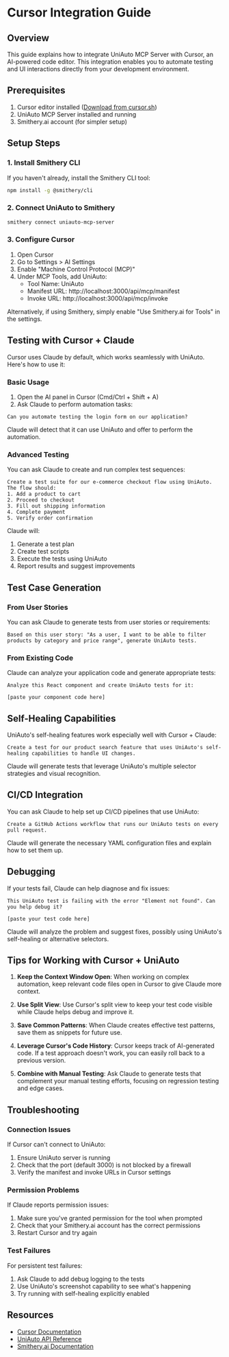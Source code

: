 # Cursor Integration Guide

## Overview

This guide explains how to integrate UniAuto MCP Server with Cursor, an AI-powered code editor. This integration enables you to automate testing and UI interactions directly from your development environment.

## Prerequisites

1. Cursor editor installed ([Download from cursor.sh](https://cursor.sh))
2. UniAuto MCP Server installed and running
3. Smithery.ai account (for simpler setup)

## Setup Steps

### 1. Install Smithery CLI

If you haven't already, install the Smithery CLI tool:

```bash
npm install -g @smithery/cli
```

### 2. Connect UniAuto to Smithery

```bash
smithery connect uniauto-mcp-server
```

### 3. Configure Cursor

1. Open Cursor
2. Go to Settings > AI Settings
3. Enable "Machine Control Protocol (MCP)"
4. Under MCP Tools, add UniAuto:
   - Tool Name: UniAuto
   - Manifest URL: http://localhost:3000/api/mcp/manifest
   - Invoke URL: http://localhost:3000/api/mcp/invoke

Alternatively, if using Smithery, simply enable "Use Smithery.ai for Tools" in the settings.

## Testing with Cursor + Claude

Cursor uses Claude by default, which works seamlessly with UniAuto. Here's how to use it:

### Basic Usage

1. Open the AI panel in Cursor (Cmd/Ctrl + Shift + A)
2. Ask Claude to perform automation tasks:

```
Can you automate testing the login form on our application?
```

Claude will detect that it can use UniAuto and offer to perform the automation.

### Advanced Testing

You can ask Claude to create and run complex test sequences:

```
Create a test suite for our e-commerce checkout flow using UniAuto.
The flow should:
1. Add a product to cart
2. Proceed to checkout
3. Fill out shipping information
4. Complete payment
5. Verify order confirmation
```

Claude will:
1. Generate a test plan
2. Create test scripts
3. Execute the tests using UniAuto
4. Report results and suggest improvements

## Test Case Generation

### From User Stories

You can ask Claude to generate tests from user stories or requirements:

```
Based on this user story: "As a user, I want to be able to filter products by category and price range", generate UniAuto tests.
```

### From Existing Code

Claude can analyze your application code and generate appropriate tests:

```
Analyze this React component and create UniAuto tests for it:

[paste your component code here]
```

## Self-Healing Capabilities

UniAuto's self-healing features work especially well with Cursor + Claude:

```
Create a test for our product search feature that uses UniAuto's self-healing capabilities to handle UI changes.
```

Claude will generate tests that leverage UniAuto's multiple selector strategies and visual recognition.

## CI/CD Integration

You can ask Claude to help set up CI/CD pipelines that use UniAuto:

```
Create a GitHub Actions workflow that runs our UniAuto tests on every pull request.
```

Claude will generate the necessary YAML configuration files and explain how to set them up.

## Debugging

If your tests fail, Claude can help diagnose and fix issues:

```
This UniAuto test is failing with the error "Element not found". Can you help debug it?

[paste your test code here]
```

Claude will analyze the problem and suggest fixes, possibly using UniAuto's self-healing or alternative selectors.

## Tips for Working with Cursor + UniAuto

1. **Keep the Context Window Open**: When working on complex automation, keep relevant code files open in Cursor to give Claude more context.

2. **Use Split View**: Use Cursor's split view to keep your test code visible while Claude helps debug and improve it.

3. **Save Common Patterns**: When Claude creates effective test patterns, save them as snippets for future use.

4. **Leverage Cursor's Code History**: Cursor keeps track of AI-generated code. If a test approach doesn't work, you can easily roll back to a previous version.

5. **Combine with Manual Testing**: Ask Claude to generate tests that complement your manual testing efforts, focusing on regression testing and edge cases.

## Troubleshooting

### Connection Issues

If Cursor can't connect to UniAuto:

1. Ensure UniAuto server is running
2. Check that the port (default 3000) is not blocked by a firewall
3. Verify the manifest and invoke URLs in Cursor settings

### Permission Problems

If Claude reports permission issues:

1. Make sure you've granted permission for the tool when prompted
2. Check that your Smithery.ai account has the correct permissions
3. Restart Cursor and try again

### Test Failures

For persistent test failures:

1. Ask Claude to add debug logging to the tests
2. Use UniAuto's screenshot capability to see what's happening
3. Try running with self-healing explicitly enabled

## Resources

- [Cursor Documentation](https://cursor.sh/docs)
- [UniAuto API Reference](../api/README.md)
- [Smithery.ai Documentation](https://docs.smithery.ai)